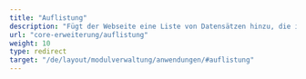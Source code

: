 ```yaml
---
title: "Auflistung"
description: "Fügt der Webseite eine Liste von Datensätzen hinzu, die im Frontend sortiert, gefiltert und durchsucht werden können."
url: "core-erweiterung/auflistung"
weight: 10
type: redirect
target: "/de/layout/modulverwaltung/anwendungen/#auflistung"
---
```

